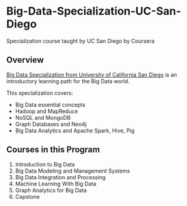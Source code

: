 # Big-Data-Specialization-UC-San-Diego
Specialization course taught by UC San Diego by Coursera

## Overview
[Big Data Specialization from University of California San Diego](https://www.coursera.org/specializations/big-data) is an introductory learning path for the Big Data world.  

This specialization covers:

- Big Data essential concepts
- Hadoop and MapReduce
- NoSQL and MongoDB
- Graph Databases and Neo4j
- Big Data Analytics and Apache Spark, Hive, Pig

## Courses in this Program

1) Introduction to Big Data
2) Big Data Modeling and Management Systems
3) Big Data Integration and Processing
4) Machine Learning With Big Data
5) Graph Analytics for Big Data
6) Capstone
